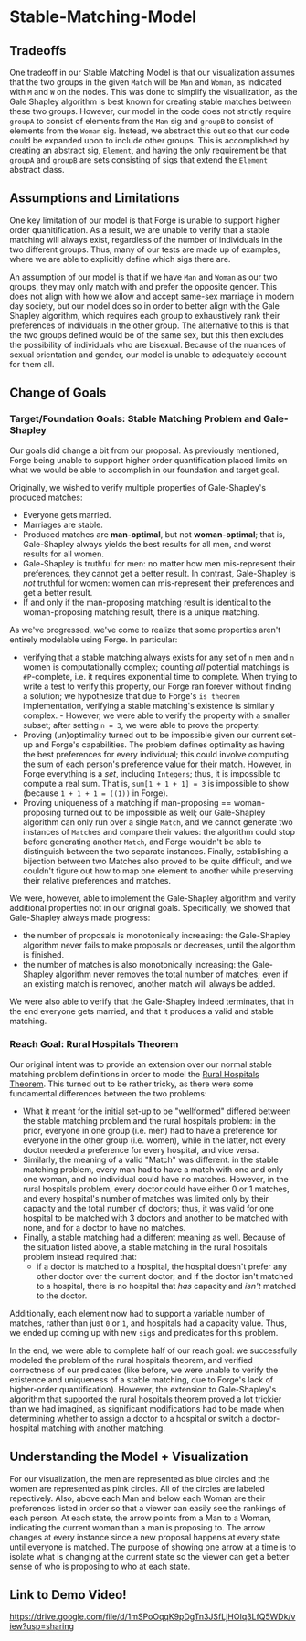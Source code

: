 # Stable-Matching-Model

## Tradeoffs 
One tradeoff in our Stable Matching Model is that our visualization assumes 
that the two groups in the given `Match` will be `Man` and `Woman`, as 
indicated with `M` and `W` on the nodes. This was done to simplify the 
visualization, as the Gale Shapley algorithm is best known for creating stable
matches between these two groups. However, our model in the code does not 
strictly require `groupA` to consist of elements from the `Man` sig
and `groupB` to consist of elements from the `Woman` sig. Instead, we abstract
this out so that our code could be expanded upon to include other groups. This
is accomplished by creating an abstract sig, `Element`, and having the only 
requirement be that `groupA` and `groupB` are sets consisting of sigs that 
extend the `Element` abstract class.

## Assumptions and Limitations
One key limitation of our model is that Forge is unable to support higher 
order quanitification. As a result, we are unable to verify that a stable 
matching will always exist, regardless of the number of individuals in the
two different groups. Thus, many of our tests are made up of examples, where 
we are able to explicitly define which sigs there are. 

An assumption of our model is that if we have `Man` and `Woman` as our two 
groups, they may only match with and prefer the opposite gender. This does not 
align with how we allow and accept same-sex marriage in modern day society, 
but our model does so in order to better align with the Gale Shapley algorithm,
which requires each group to exhaustively rank their preferences of individuals
in the other group. The alternative to this is that the two groups defined 
would be of the same sex, but this then excludes the possibility of individuals
who are bisexual. Because of the nuances of sexual orientation and gender, our 
model is unable to adequately account for them all.

## Change of Goals

### Target/Foundation Goals: Stable Matching Problem and Gale-Shapley

Our goals did change a bit from our proposal. As previously mentioned, Forge
being unable to support higher order quantification placed limits on what 
we would be able to accomplish in our foundation and target goal.

Originally, we wished to verify multiple properties of Gale-Shapley's produced matches:
- Everyone gets married.
- Marriages are stable.
- Produced matches are **man-optimal**, but not **woman-optimal**; that is, Gale-Shapley always
    yields the best results for all men, and worst results for all women.
- Gale-Shapley is truthful for men: no matter how men mis-represent their preferences, they cannot
    get a better result. In contrast, Gale-Shapley is *not* truthful for women: women can
    mis-represent their preferences and get a better result.
- If and only if the man-proposing matching result is identical to the woman-proposing matching
    result, there is a unique matching.

As we've progressed, we've come to realize that some properties aren't entirely modelable using
Forge. In particular:
- verifying that a stable matching always exists for any set of `n` men and `n` women is
    computationally complex; counting *all* potential matchings is `#P`-complete, i.e. it requires
    exponential time to complete. When trying to write a test to verify this property, our Forge ran
    forever without finding a solution; we hypothesize that due to Forge's `is theorem`
    implementation, verifying a stable matching's existence is similarly complex.
        - However, we were able to verify the property with a smaller subset; after setting `n = 3`,
            we were able to prove the property.
- Proving (un)optimality turned out to be impossible given our current set-up and Forge's capabilities. The problem defines optimality as having the best preferences
    for every individual; this could involve computing the sum of each person's preference value for
    their match. However, in Forge everything is a *set*, including `Integers`; thus, it is
    impossible to compute a real sum. That is, `sum[1 + 1 + 1] = 3` is impossible to show (because
    `1 + 1 + 1 = ((1))` in Forge).
- Proving uniqueness of a matching if man-proposing == woman-proposing turned out to be impossible
    as well; our Gale-Shapley algorithm can only run over a single `Match`, and we cannot
    generate two instances of `Match`es and compare their values: the algorithm could stop before
    generating another `Match`, and Forge wouldn't be able to distinguish between the two separate
    instances. Finally, establishing a bijection between two Matches also proved
    to be quite difficult, and we couldn't figure out how to map one element to another while
    preserving their relative preferences and matches.

We were, however, able to implement the Gale-Shapley algorithm and verify additional properties not
in our original goals. Specifically, we showed that Gale-Shapley always made progress:
- the number of proposals is monotonically increasing: the Gale-Shapley algorithm never fails to
    make proposals or decreases, until the algorithm is finished.
- the number of matches is also monotonically increasing: the Gale-Shapley algorithm never removes
    the total number of matches; even if an existing match is removed, another match will always be
    added.

We were also able to verify that the Gale-Shapley indeed terminates, that in the end everyone gets
married, and that it produces a valid and stable matching.

### Reach Goal: Rural Hospitals Theorem

Our original intent was to provide an extension over our normal stable matching problem definitions
in order to model the [Rural Hospitals Theorem](https://en.wikipedia.org/wiki/Rural_hospitals_theorem). This turned out to be rather 
tricky, as there were some fundamental differences between the two problems:
- What it meant for the initial set-up to be "wellformed" differed between the stable matching
    problem and the rural hospitals problem: in the prior, everyone in one group (i.e. men) had to
    have a preference for everyone in the other group (i.e. women), while in the latter, not every
    doctor needed a preference for every hospital, and vice versa.
- Similarly, the meaning of a valid "Match" was different: in the stable matching problem, every man
    had to have a match with one and only one woman, and no individual could have no matches.
    However, in the rural hospitals problem, every doctor could have either 0 or 1 matches, and
    every hospital's number of matches was limited only by their capacity and the total number of
    doctors; thus, it was valid for one hospital to be matched with 3 doctors and another to be
    matched with none, and for a doctor to have no matches.
- Finally, a stable matching had a different meaning as well. Because of the situation listed above,
    a stable matching in the rural hospitals problem instead required that:
    - if a doctor is matched to a hospital, the hospital doesn't prefer any other doctor over the
        current doctor; and if the doctor isn't matched to a hospital, there is no hospital that
        *has* capacity and *isn't* matched to the doctor.

Additionally, each element now had to support a variable number of matches, rather than just `0` or
`1`, and hospitals had a capacity value. Thus, we ended up coming up with new `sig`s and predicates
for this problem.

In the end, we were able to complete half of our reach goal: we successfully modeled the problem of
the rural hospitals theorem, and verified correctness of our predicates (like before, we were unable
to verify the existence and uniqueness of a stable matching, due to Forge's lack of higher-order
quantification). However, the extension to Gale-Shapley's algorithm that supported the rural
hospitals theorem proved a lot trickier than we had imagined, as significant modifications had to be
made when determining whether to assign a doctor to a hospital or switch a doctor-hospital matching
with another matching.

## Understanding the Model + Visualization
For our visualization, the men are represented as blue circles and the women are 
represented as pink circles. All of the circles are labeled repectively. Also,
above each Man and below each Woman are their preferences listed in order
so that a viewer can easily see the rankings of each person. At each
state, the arrow points from a Man to a Woman, indicating the current woman
than a man is proposing to. The arrow changes at every instance since a new
proposal happens at every state until everyone is matched. The purpose of 
showing one arrow at a time is to isolate what is changing at the current state
so the viewer can get a better sense of who is proposing to who at each state. 

## Link to Demo Video!
https://drive.google.com/file/d/1mSPoOqqK9pDgTn3JSfLjHOIq3LfQ5WDk/view?usp=sharing

